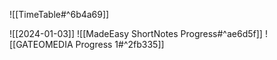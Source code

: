 ![[TimeTable#^6b4a69]]


![[2024-01-03]]
![[MadeEasy ShortNotes Progress#^ae6d5f]]
![[GATEOMEDIA Progress 1#^2fb335]]

